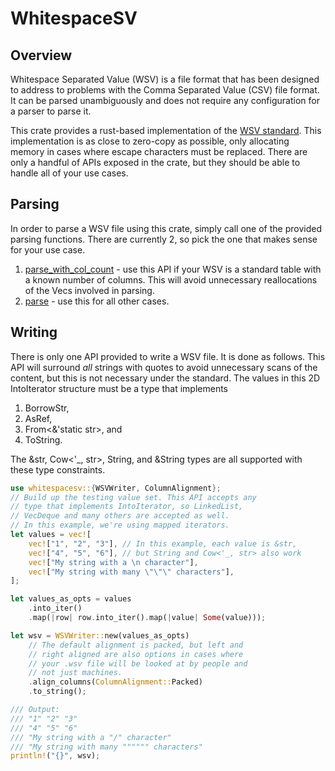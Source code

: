 # WhitespaceSV

## Overview

Whitespace Separated Value (WSV) is a file format that has been designed to address to problems with the Comma Separated Value (CSV) file format. It can be parsed unambiguously and does not require any configuration for a parser to parse it.

This crate provides a rust-based implementation of the [WSV standard](https://dev.stenway.com/WSV/Index.html). This implementation is as close to zero-copy as possible, only allocating memory in cases where escape characters must be replaced. There are only a handful of APIs exposed in the crate, but they should be able to handle all of your use cases.


## Parsing

In order to parse a WSV file using this crate, simply call one of the provided parsing functions. There are currently 2, so pick the one that makes sense for your use case.
1. [parse_with_col_count](https://docs.rs/whitespacesv/latest/whitespacesv/fn.parse_with_col_count.html) - use this API if your WSV is a standard table with a known number of columns. This will avoid unnecessary reallocations of the Vecs involved in parsing.
2. [parse](https://docs.rs/whitespacesv/latest/whitespacesv/fn.parse.html) - use this for all other cases.


## Writing

There is only one API provided to write a WSV file. It is done as follows. This API will surround _all_ strings with quotes to avoid unnecessary scans of the content, but this is not necessary under the standard. The values in this 2D IntoIterator structure must be a type that implements 
1. BorrowStr, 
2. AsRef<str>, 
3. From<&'static str>, and 
4. ToString. 

The &str, Cow<'_, str>, String, and &String types are all supported with these type constraints.

```rust
use whitespacesv::{WSVWriter, ColumnAlignment};
// Build up the testing value set. This API accepts any
// type that implements IntoIterator, so LinkedList,
// VecDeque and many others are accepted as well.
// In this example, we're using mapped iterators.
let values = vec![
    vec!["1", "2", "3"], // In this example, each value is &str,
    vec!["4", "5", "6"], // but String and Cow<'_, str> also work
    vec!["My string with a \n character"],
    vec!["My string with many \"\"\" characters"],
];

let values_as_opts = values
    .into_iter()
    .map(|row| row.into_iter().map(|value| Some(value)));

let wsv = WSVWriter::new(values_as_opts)
    // The default alignment is packed, but left and 
    // right aligned are also options in cases where 
    // your .wsv file will be looked at by people and 
    // not just machines.
    .align_columns(ColumnAlignment::Packed)
    .to_string();

/// Output:
/// "1" "2" "3"
/// "4" "5" "6"
/// "My string with a "/" character"
/// "My string with many """""" characters"
println!("{}", wsv);
```